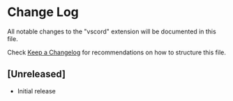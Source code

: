 # Change Log

All notable changes to the "vscord" extension will be documented in this file.

Check [Keep a Changelog](http://keepachangelog.com/) for recommendations on how to structure this file.

## [Unreleased]

- Initial release
